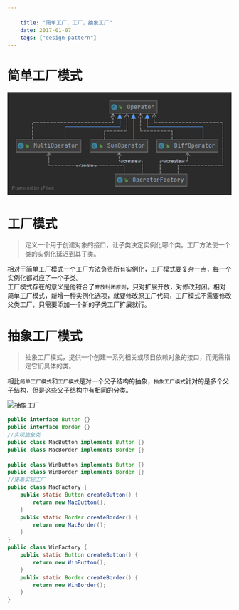```yaml
---

    title: "简单工厂，工厂，抽象工厂"
    date: 2017-01-07
    tags: ["design pattern"]
---
```

# 简单工厂模式
![简单工厂-01](/SimpleFactory.png)

# 工厂模式
> 定义一个用于创建对象的接口，让子类决定实例化哪个类。工厂方法使一个类的实例化延迟到其子类。  

相对于简单工厂模式一个工厂方法负责所有实例化，工厂模式要复杂一点，每一个实例化都对应了一个子类。  
工厂模式存在的意义是他符合了`开放封闭原则`，只对扩展开放，对修改封闭。相对简单工厂模式，新增一种实例化选项，就要修改原工厂代码，工厂模式不需要修改父类工厂，只需要添加一个新的子类工厂扩展就行。  

# 抽象工厂模式

> 抽象工厂模式，提供一个创建一系列相关或项目依赖对象的接口，而无需指定它们具体的类。  

相比`简单工厂模式`和`工厂模式`是对一个父子结构的抽象，`抽象工厂模式`针对的是多个父子结构，但是这些父子结构中有相同的分类。  

![抽象工厂](/Abstract_factory_UML.svg.png)

```java
public interface Button {}
public interface Border {}
//实现抽象类
public class MacButton implements Button {}
public class MacBorder implements Border {}

public class WinButton implements Button {}
public class WinBorder implements Border {}
//接着实现工厂
public class MacFactory {
	public static Button createButton() {
	    return new MacButton();
	}
	public static Border createBorder() {
	    return new MacBorder();
	}
}
public class WinFactory {
	public static Button createButton() {
	    return new WinButton();
	}
	public static Border createBorder() {
	    return new WinBorder();
	}
}
```